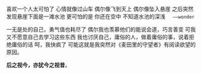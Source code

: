 喜欢一个人太可怕了
心情就像过山车
偶尔像飞到天上
偶尔像坠入悬崖
之后突然发现悬崖下面是一滩水池
更可怕的是
你还在空中
不知道水池的深浅
&nbsp;&nbsp;&nbsp;&nbsp;`——wonder`

一无是处的自己，勇气值也耗尽了
偶尔我也羡慕他们的能说会道，巧言善变
可我又不愿意自己去学习这些东西
我也讨厌自己，庸俗的人，做着庸俗的事，说着拒绝庸俗的话
呵，我快疯了
可能这就是我突然对《麦田里的守望者》有阅读欲望的原因。

**后之视今，亦犹今之视昔**。

